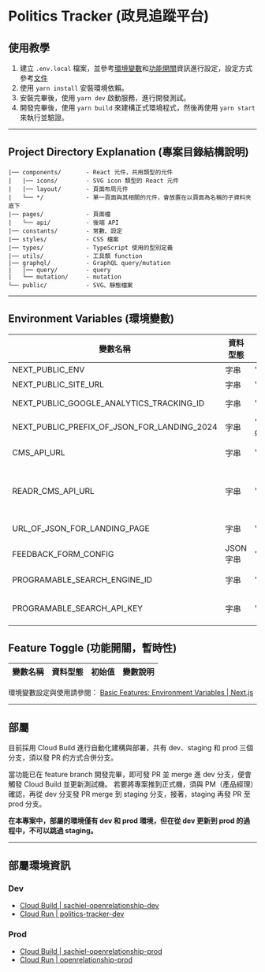 # Politics Tracker (政見追蹤平台)

## 使用教學

1. 建立 `.env.local` 檔案，並參考[環境變數](#environment-variables-環境變數)和[功能開關](#feature-toggle-功能開關暫時性)資訊進行設定，設定方式參考[文件](https://nextjs.org/docs/basic-features/environment-variables)
2. 使用 `yarn install` 安裝環境依賴。
3. 安裝完畢後，使用 `yarn dev` 啟動服務，進行開發測試。
4. 開發完畢後，使用 `yarn build` 來建構正式環境程式，然後再使用 `yarn start` 來執行並驗證。

---

## Project Directory Explanation (專案目錄結構說明)

```
|── components/       - React 元件，共用類型的元件
|   |── icons/        - SVG icon 類型的 React 元件
|   |── layout/       - 頁面布局元件
|   └── */            - 單一頁面與其相關的元件，會放置在以頁面為名稱的子資料夾底下
|── pages/            - 頁面檔
|   └── api/          - 後端 API
|── constants/        - 常數、設定
|── styles/           - CSS 檔案
|── types/            - TypeScript 使用的型別定義
|── utils/            - 工具類 function
|── graphql/          - GraphQL query/mutation
|   |── query/        - query
|   └── mutation/     - mutation
└── public/           - SVG、靜態檔案
```

---

## Environment Variables (環境變數)

| 變數名稱                                    | 資料型態  | 初始值                                | 變數說明                                                             |
| ------------------------------------------- | --------- | ------------------------------------- | -------------------------------------------------------------------- |
| NEXT_PUBLIC_ENV                             | 字串      | 'localhost'                           | 環境設定                                                             |
| NEXT_PUBLIC_SITE_URL                        | 字串      | 'http://localhost:3000'               | 網站網址                                                             |
| NEXT_PUBLIC_GOOGLE_ANALYTICS_TRACKING_ID    | 字串      | 'UA-83609754-1'                       | Google Analytics Tracking ID                                         |
| NEXT_PUBLIC_PREFIX_OF_JSON_FOR_LANDING_2024 | 字串      | 'https://whoru-gcs-dev.readr.tw/json' | landing(page/2024) 頁所需的 JSON 前綴                                |
| CMS_API_URL                                 | 字串      | ''                                    | 後端 CMS GraphQL API 呼叫端點資訊                                    |
| READR_CMS_API_URL                           | 字串      | ''                                    | 後端 Readr CMS GraphQL API 呼叫端點資訊(用於 landing 頁的"相關報導") |
| URL_OF_JSON_FOR_LANDING_PAGE                | 字串      | ''                                    | landing(page/2022) 頁所需的資料來源                                  |
| FEEDBACK_FORM_CONFIG                        | JSON 字串 | ''                                    | 使用者回饋表單的設定資訊                                             |
| PROGRAMABLE_SEARCH_ENGINE_ID                | 字串      | ''                                    | Programmable Search 搜尋引擎 ID                                      |
| PROGRAMABLE_SEARCH_API_KEY                  | 字串      | ''                                    | Programmable Search JSON API key                                     |

## Feature Toggle (功能開關，暫時性)

| 變數名稱 | 資料型態 | 初始值 | 變數說明 |
| -------- | -------- | ------ | -------- |

環境變數設定與使用請參閱： [Basic Features: Environment Variables | Next.js](https://nextjs.org/docs/basic-features/environment-variables)

---

## 部屬

目前採用 Cloud Build 進行自動化建構與部署，共有 dev、staging 和 prod 三個分支，須以發 PR 的方式合併分支。

當功能已在 feature branch 開發完畢，即可發 PR 並 merge 進 dev 分支，便會觸發 Cloud Build 並更新測試機。 若要將專案推到正式機，須與 PM（產品經理）確認，再從 dev 分支發 PR merge 到 staging 分支，接著，staging 再發 PR 至 prod 分支。

**在本專案中，部屬的環境僅有 dev 和 prod 環境，但在從 dev 更新到 prod 的過程中，不可以跳過 staging。**

---

## 部屬環境資訊

### Dev

- [Cloud Build | sachiel-openrelationship-dev](https://console.cloud.google.com/cloud-build/triggers;region=global/edit/af5072d3-fb16-4b27-96c8-6c60cbe2323e?project=mirrorlearning-161006)
- [Cloud Run | politics-tracker-dev](https://console.cloud.google.com/run/detail/asia-east1/politics-tracker-dev/metrics?project=mirrorlearning-161006)

### Prod

- [Cloud Build | sachiel-openrelationship-prod](https://console.cloud.google.com/cloud-build/triggers;region=global/edit/e25a7b3f-8fa5-48db-a21d-294b002c7044?project=mirrorlearning-161006)
- [Cloud Run | openrelationship-prod](https://console.cloud.google.com/run/detail/asia-east1/openrelationship-prod/metrics?project=mirrorlearning-161006)
